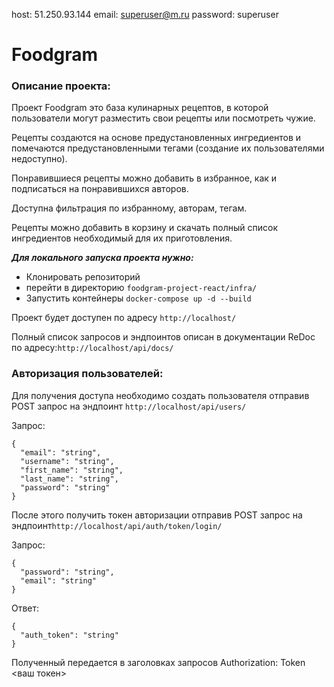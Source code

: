 host: 51.250.93.144
email: superuser@m.ru
password: superuser


# Foodgram

### Описание проекта:

Проект Foodgram это база кулинарных рецептов, в которой пользователи могут разместить свои рецепты или посмотреть чужие.

Рецепты создаются на основе предустановленных ингредиентов и помечаются предустановленными тегами (создание их пользователями недоступно).

Понравившиеся рецепты можно добавить в избранное, как и подписаться на понравившихся авторов.

Доступна фильтрация по избранному, авторам, тегам.

Рецепты можно добавить в корзину и скачать полный список ингредиентов необходимый для их приготовления.

***Для локального запуска проекта нужно:***
- Клонировать репозиторий
- перейти в директорию ```foodgram-project-react/infra/```
- Запустить контейнеры ```docker-compose up -d --build```

Проект будет доступен по адресу ```http://localhost/```

Полный список запросов и эндпоинтов описан в документации ReDoc по адресу:```http://localhost/api/docs/```

### Авторизация пользователей:
Для получения доступа необходимо создать пользователя отправив POST запрос на эндпоинт ```http://localhost/api/users/```

Запрос:
```
{
  "email": "string",
  "username": "string",
  "first_name": "string",
  "last_name": "string",
  "password": "string"
}
```
После этого получить токен авторизации отправив POST запрос на эндпоинт```http://localhost/api/auth/token/login/```

Запрос:
```
{
  "password": "string",
  "email": "string"
}
```
Ответ:
```
{
  "auth_token": "string"
}
```
Полученный передается в заголовках запросов Authorization: Token <ваш токен>
